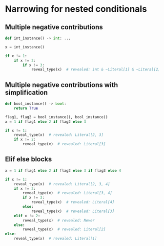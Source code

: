 # Narrowing for nested conditionals

## Multiple negative contributions

```py
def int_instance() -> int: ...

x = int_instance()

if x != 1:
    if x != 2:
        if x != 3:
            reveal_type(x)  # revealed: int & ~Literal[1] & ~Literal[2] & ~Literal[3]
```

## Multiple negative contributions with simplification

```py
def bool_instance() -> bool:
    return True

flag1, flag2 = bool_instance(), bool_instance()
x = 1 if flag1 else 2 if flag2 else 3

if x != 1:
    reveal_type(x)  # revealed: Literal[2, 3]
    if x != 2:
        reveal_type(x)  # revealed: Literal[3]
```

## Elif else blocks

```py
x = 1 if flag1 else 2 if flag2 else 3 if flag3 else 4

if x != 1:
    reveal_type(x)  # revealed: Literal[2, 3, 4]
    if x != 2:
        reveal_type(x)  # revealed: Literal[3, 4]
        if x != 3:
            reveal_type(x)  # revealed: Literal[4]
        else:
            reveal_type(x)  # revealed: Literal[3]
    elif x != 2:
        reveal_type(x)  # revealed: Never
    else:
        reveal_type(x)  # revealed: Literal[2]
else:
    reveal_type(x)  # revealed: Literal[1]
```
